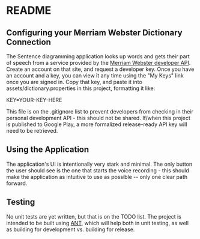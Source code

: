 # README

## Configuring your Merriam Webster Dictionary Connection
The Sentence diagramming application looks up words and gets their part of speech from a service provided by the [Merriam Webster developer API](http://www.dictionaryapi.com/).  Create an account on that site, and request a developer key.  Once you have an account and a key, you can view it any time using the "My Keys" link once you are signed in.  Copy that key, and paste it into assets/dictionary.properties in this project, formatting it like:

KEY=YOUR-KEY-HERE

This file is on the .gitignore list to prevent developers from checking in their personal development API - this should not be shared.  If/when this project is published to Google Play, a more formalized release-ready API key will need to be retrieved.

## Using the Application
The application's UI is intentionally very stark and minimal.  The only button the user should see is the one that starts the voice recording - this should make the application as intuitive to use as possible -- only one clear path forward.

## Testing
No unit tests are yet written, but that is on the TODO list.  The project is intended to be built using [ANT](http://ant.apache.org/), which will help both in unit testing, as well as building for development vs. building for release.
